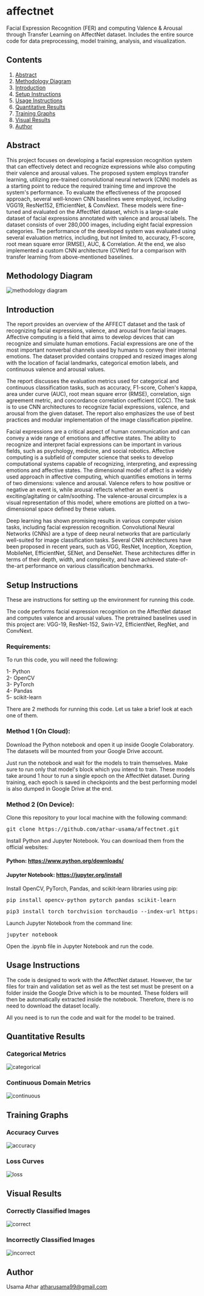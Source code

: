 # affectnet
Facial Expression Recognition (FER) and computing Valence &amp; Arousal through Transfer Learning on AffectNet dataset. Includes the entire source code for data preprocessing, model training, analysis, and visualization.

## Contents
1. [ Abstract ](#abs)
2. [ Methodology Diagram ](#m_dig)
3. [ Introduction ](#intro)
4. [ Setup Instructions ](#setup)
5. [ Usage Instructions ](#usage)
6. [ Quantitative Results ](#quant_res)
7. [ Training Graphs ](#graphs)
8. [ Visual Results ](#vis_res)
9. [ Author ](#auth)

<a name="abs"></a>
## Abstract
This project focuses on developing a facial expression recognition system that can effectively detect and recognize expressions while also computing their valence and arousal values. The proposed system employs transfer learning, utilizing pre-trained convolutional neural network (CNN) models as a starting point to reduce the required training time and improve the system's performance. To evaluate the effectiveness of the proposed approach, several well-known CNN baselines were employed, including VGG19, ResNet152, EfficientNet, \& ConvNext. These models were fine-tuned and evaluated on the AffectNet dataset, which is a large-scale dataset of facial expressions annotated with valence and arousal labels. The dataset consists of over 280,000 images, including eight facial expression categories. The performance of the developed system was evaluated using several evaluation metrics, including, but not limited to, accuracy, F1-score, root mean square error (RMSE), AUC, \& Correlation. At the end, we also implemented a custom CNN architecture (CVNet) for a comparison with transfer learning from above-mentioned baselines.

<a name="m_dig"></a>
## Methodology Diagram
![methodology diagram](https://user-images.githubusercontent.com/41828100/235878998-978072d8-3658-47fc-a5cc-6d40dcf52396.jpg)

<a name="intro"></a>
## Introduction
The report provides an overview of the AFFECT dataset and the task of recognizing facial expressions, valence, and arousal from facial images. Affective computing is a field that aims to develop devices that can recognize and simulate human emotions. Facial expressions are one of the most important nonverbal channels used by humans to convey their internal emotions. The dataset provided contains cropped and resized images along with the location of facial landmarks, categorical emotion labels, and continuous valence and arousal values.

The report discusses the evaluation metrics used for categorical and continuous classification tasks, such as accuracy, F1-score, Cohen's kappa, area under curve (AUC), root mean square error (RMSE), correlation, sign agreement metric, and concordance correlation coefficient (CCC). The task is to use CNN architectures to recognize facial expressions, valence, and arousal from the given dataset. The report also emphasizes the use of best practices and modular implementation of the image classification pipeline.

Facial expressions are a critical aspect of human communication and can convey a wide range of emotions and affective states. The ability to recognize and interpret facial expressions can be important in various fields, such as psychology, medicine, and social robotics. Affective computing is a subfield of computer science that seeks to develop computational systems capable of recognizing, interpreting, and expressing emotions and affective states. The dimensional model of affect is a widely used approach in affective computing, which quantifies emotions in terms of two dimensions: valence and arousal. Valence refers to how positive or negative an event is, while arousal reflects whether an event is exciting/agitating or calm/soothing. The valence-arousal circumplex is a visual representation of this model, where emotions are plotted on a two-dimensional space defined by these values.

Deep learning has shown promising results in various computer vision tasks, including facial expression recognition. Convolutional Neural Networks (CNNs) are a type of deep neural networks that are particularly well-suited for image classification tasks. Several CNN architectures have been proposed in recent years, such as VGG, ResNet, Inception, Xception, MobileNet, EfficientNet, SENet, and DenseNet. These architectures differ in terms of their depth, width, and complexity, and have achieved state-of-the-art performance on various classification benchmarks.

<a name="setup"></a>
## Setup Instructions
These are instructions for setting up the environment for running this code.

The code performs facial expression recognition on the AffectNet dataset and computes valence and arousal values. The pretrained baselines used in this project are: VGG-19, ResNet-152, Swin-V2, EfficientNet, RegNet, and ConvNext.

### Requirements:
To run this code, you will need the following:

1- Python</br>
2- OpenCV</br>
3- PyTorch</br>
4- Pandas</br>
5- scikit-learn

There are 2 methods for running this code. Let us take a brief look at each one of them.

### Method 1 (On Cloud):

Download the Python notebook and open it up inside Google Colaboratory. The datasets will be mounted from your Google Drive account.

Just run the notebook and wait for the models to train themselves. Make sure to run only that model's block which you intend to train. These models take around 1 hour to run a single epoch on the AffectNet dataset. During training, each epoch is saved in checkpoints and the best performing model is also dumped in Google Drive at the end.

### Method 2 (On Device):

Clone this repository to your local machine with the following command:</br>
<pre>git clone https://github.com/athar-usama/affectnet.git</pre>

Install Python and Jupyter Notebook. You can download them from the official websites:
#### Python: https://www.python.org/downloads/
#### Jupyter Notebook: https://jupyter.org/install

Install OpenCV, PyTorch, Pandas, and scikit-learn libraries using pip:</br>
<pre>pip install opencv-python pytorch pandas scikit-learn</pre>
<pre>pip3 install torch torchvision torchaudio --index-url https://download.pytorch.org/whl/cu118</pre>

Launch Jupyter Notebook from the command line:</br>
<pre>jupyter notebook</pre>

Open the .ipynb file in Jupyter Notebook and run the code.

<a name="usage"></a>
## Usage Instructions
The code is designed to work with the AffectNet dataset. However, the tar files for train and validation set as well as the test set must be present on a folder inside the Google Drive which is to be mounted. These folders will then be automatically extracted inside the notebook. Therefore, there is no need to download the dataset locally.

All you need is to run the code and wait for the model to be trained.

<a name="quant_res"></a>
## Quantitative Results

### Categorical Metrics
![categorical](https://user-images.githubusercontent.com/41828100/235882389-946c7fdd-1d90-413b-9d93-e9bf7081d186.jpg)

### Continuous Domain Metrics
![continuous](https://user-images.githubusercontent.com/41828100/235882481-9284e709-f342-4c40-a7a5-df08524ecb1c.jpg)

<a name="graphs"></a>
## Training Graphs

### Accuracy Curves
![accuracy](https://user-images.githubusercontent.com/41828100/235886440-d93c1838-1759-42b5-aab3-3cbfd0d63279.jpg)

### Loss Curves
![loss](https://user-images.githubusercontent.com/41828100/235886449-21a6750e-56a8-4113-9fa2-c173659d88e9.jpg)

<a name="vis_res"></a>
## Visual Results

### Correctly Classified Images
![correct](https://user-images.githubusercontent.com/41828100/235882220-54723491-3dd6-4b61-b466-57eb8487a39f.png)

### Incorrectly Classified Images
![incorrect](https://user-images.githubusercontent.com/41828100/235882267-bfc4a5c2-80f7-4290-8edf-1af6382db181.png)

<a name="auth"></a>
## Author
Usama Athar atharusama99@gmail.com
